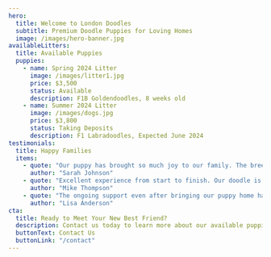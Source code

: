 ```yaml
---
hero:
  title: Welcome to London Doodles
  subtitle: Premium Doodle Puppies for Loving Homes
  image: /images/hero-banner.jpg
availableLitters:
  title: Available Puppies
  puppies:
    - name: Spring 2024 Litter
      image: /images/litter1.jpg
      price: $3,500
      status: Available
      description: F1B Goldendoodles, 8 weeks old
    - name: Summer 2024 Litter
      image: /images/dogs.jpg
      price: $3,800
      status: Taking Deposits
      description: F1 Labradoodles, Expected June 2024
testimonials:
  title: Happy Families
  items:
    - quote: "Our puppy has brought so much joy to our family. The breeder was professional and caring throughout the entire process."
      author: "Sarah Johnson"
    - quote: "Excellent experience from start to finish. Our doodle is healthy, happy, and exactly what we wanted!"
      author: "Mike Thompson"
    - quote: "The ongoing support even after bringing our puppy home has been amazing."
      author: "Lisa Anderson"
cta:
  title: Ready to Meet Your New Best Friend?
  description: Contact us today to learn more about our available puppies or get on our waiting list.
  buttonText: Contact Us
  buttonLink: "/contact"
---
```

